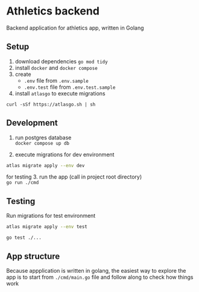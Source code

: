# Athletics backend
Backend application for athletics app, written in Golang

## Setup
1. download dependencies `go mod tidy`
2. install `docker` and `docker compose`
3. create 
   - `.env` file from `.env.sample`
   - `.env.test` file from `.env.test.sample`
4. install `atlasgo` to execute migrations
```shell
curl -sSf https://atlasgo.sh | sh
```

## Development
1. run postgres database  
   `docker compose up db`

2. execute migrations for dev environment
```bash
atlas migrate apply --env dev 
```

for testing
3. run the app (call in project root directory)  
   `go run ./cmd`

## Testing
Run migrations for test environment
```bash
atlas migrate apply --env test
```
`go test ./...`

## App structure
Because appplication is written in golang, the easiest way to explore the app is to start from `./cmd/main.go` file and follow along to check how things work